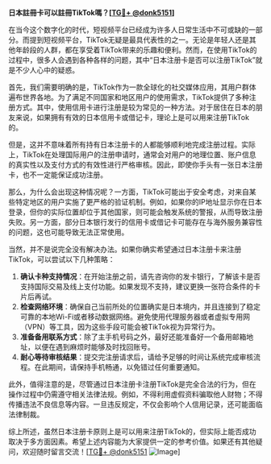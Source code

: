 **日本註冊卡可以註冊TikTok嗎？[[TG💪+ @donk5151](https://t.me/s/donk5151)]**

在当今这个数字化的时代，短视频平台已经成为许多人日常生活中不可或缺的一部分。而提到短视频平台，TikTok无疑是最具代表性的之一。无论是年轻人还是其他年龄段的人群，都在享受着TikTok带来的乐趣和便利。然而，在使用TikTok的过程中，很多人会遇到各种各样的问题，其中“日本注册卡是否可以注册TikTok”就是不少人心中的疑惑。

首先，我们需要明确的是，TikTok作为一款全球化的社交媒体应用，其用户群体遍布世界各地。为了满足不同国家和地区用户的使用需求，TikTok提供了多种注册方式。其中，使用信用卡进行注册是较为常见的一种方法。对于居住在日本的朋友来说，如果拥有有效的日本信用卡或借记卡，理论上是可以用来注册TikTok的。

但是，这并不意味着所有持有日本注册卡的人都能够顺利地完成注册过程。实际上，TikTok在处理国际用户的注册申请时，通常会对用户的地理位置、账户信息的真实性以及支付方式的有效性进行严格审核。因此，即使你手头有一张日本注册卡，也不一定能保证成功注册。

那么，为什么会出现这种情况呢？一方面，TikTok可能出于安全考虑，对来自某些特定地区的用户实施了更严格的验证机制。例如，如果你的IP地址显示你在日本登录，但你的实际位置却位于其他国家，则可能会触发系统的警报，从而导致注册失败。另一方面，部分日本银行发行的信用卡或借记卡可能存在与海外服务兼容性的问题，这也可能导致无法正常使用。

当然，并不是说完全没有解决办法。如果你确实希望通过日本注册卡来注册TikTok，可以尝试以下几种策略：

1. **确认卡种支持情况**：在开始注册之前，请先咨询你的发卡银行，了解该卡是否支持国际交易及线上支付功能。如果发现不支持，建议更换一张符合条件的卡片后再试。
2. **检查网络环境**：确保自己当前所处的位置确实是日本境内，并且连接到了稳定可靠的本地Wi-Fi或者移动数据网络。避免使用代理服务器或者虚拟专用网（VPN）等工具，因为这些手段可能会被TikTok视为异常行为。
3. **准备备用联系方式**：除了主手机号码之外，最好还能准备好一个备用邮箱地址，以便在遇到麻烦时能够及时找回账号。
4. **耐心等待审核结果**：提交完注册请求后，请给予足够的时间让系统完成审核流程。在此期间，请保持手机畅通，以免错过任何重要通知。

此外，值得注意的是，尽管通过日本注册卡注册TikTok是完全合法的行为，但在操作过程中仍需遵守相关法律法规。例如，不得利用虚假资料骗取他人财物；不得传播违法不良信息等内容。一旦违反规定，不仅会影响个人信用记录，还可能面临法律制裁。

综上所述，虽然日本注册卡原则上是可以用来注册TikTok的，但实际上能否成功取决于多方面因素。希望上述内容能为大家提供一定的参考价值。如果还有其他疑问，欢迎随时留言交流！[[TG💪+ @donk5151](https://t.me/s/donk5151) ![Image](https://i.postimg.cc/rwNCRYN7/Snipaste-2025-04-30-17-27-05.png)]